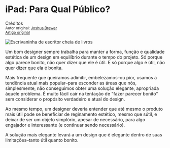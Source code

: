 iPad: Para Qual Público?
============================
Créditos<br/>
<small>Autor original: [Joshua Brewer](http://jbrewer.me/)<br/>[Artigo original](http://52weeksofux.com/post/372655370/utility-vs-beauty)</small>

![Escrivaninha de escritor cheia de livros](http://media.tumblr.com/tumblr_kxdr2xiI6w1qz7ace.jpg "Escrivaninha de escritor cheia de livros")

Um bom designer sempre trabalha para manter a forma, função e qualidade estética de um design em equilíbrio durante o tempo do projeto. Só porque algo parece bonito, não quer dizer que ele é útil. E só porque algo é útil, não quer dizer que ela é bonita.

Mais frequente que queiramos adimitir, embelezamos&ndash;ou pior, usamos a tendência atual mais popular&ndash;para esconder as áreas que nós, simplesmente, não conseguimos obter uma solução elegante, apropriada àquele problema. É muito fácil cair na tentação de "fazer parecer bonito" sem considerar o propósito verdadeiro e atual do design.

Ao mesmo tempo, um designer deveria entender que até mesmo o produto mais útil pode se beneficiar de reginamento estético, mesmo que sútil, e deixar de ser um objeto simplório, apesar de necessário, para algo engajador e interessante (e continuar sendo necessário).

A solução mais elegante levará a um design que é elegante dentro de suas limitações&ndash;tanto útil quanto bonito.

